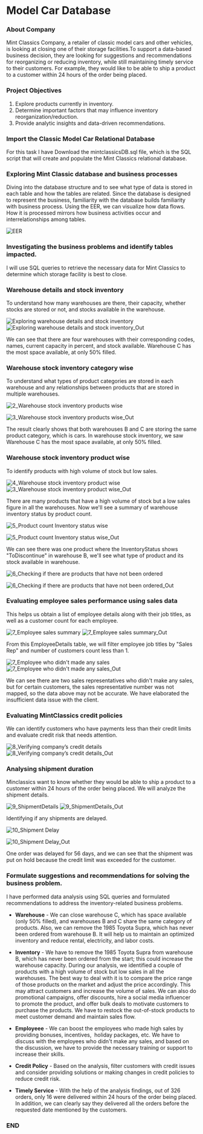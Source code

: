 # Model Car Database
### About Company
Mint Classics Company, a retailer of classic model cars and other vehicles, is looking at closing one of their storage facilities.To support a data-based business decision, they are looking for suggestions and recommendations for reorganizing or reducing inventory, while still maintaining timely service to their customers. For example, they would like to be able to ship a product to a customer within 24 hours of the order being placed.

### Project Objectives
1. Explore products currently in inventory.
2. Determine important factors that may influence inventory reorganization/reduction.
3. Provide analytic insights and data-driven recommendations.

### Import the Classic Model Car Relational Database
For this task I have Download the mintclassicsDB.sql file, which is the SQL script that will create and populate the Mint Classics relational database.

### Exploring Mint Classic database and business processes
Diving into the database structure and to see what type of data is stored in each table and how the tables are related. Since the database is designed to represent the business, familiarity with the database builds familiarity with business process. Using the EER, we can visualize how data flows. How it is processed mirrors how business activities occur and interrelationships among tables.

![EER](https://github.com/Saravananr1112/Analyze-Data-in-a-Model-Car-Database-with-MySQL-Workbench/assets/159127219/ff5efad3-9393-464d-ab06-edda26295c39)


### Investigating the business problems and identify tables impacted.
I will use SQL queries to retrieve the necessary data for Mint Classics to determine which storage facility is best to close.

### Warehouse details and stock inventory
To understand how many warehouses are there, their capacity, whether stocks are stored or not, and stocks available in the warehouse.

![Exploring warehouse details and stock inventory](https://github.com/Saravananr1112/Analyze-Data-in-a-Model-Car-Database-with-MySQL-Workbench/assets/159127219/c9bef49b-f912-446e-99bb-417430b19b5c)
![Exploring warehouse details and stock inventory_Out](https://github.com/Saravananr1112/Analyze-Data-in-a-Model-Car-Database-with-MySQL-Workbench/assets/159127219/05e9d447-0f46-499f-8df4-8d5032a7fc60)

We can see that there are four warehouses with their corresponding codes, names, current capacity in percent, and stock available. Warehouse C has the most space available, at only 50% filled.


### Warehouse stock inventory category wise
To understand what types of product categories are stored in each warehouse and any relationships between products that are stored in multiple warehouses.

![2_Warehouse stock inventory products wise](https://github.com/Saravananr1112/Analyze-Data-in-a-Model-Car-Database-with-MySQL-Workbench/assets/159127219/74e4ce0c-c9d8-41e2-8f2c-20bf3fb9b72b)

![3_Warehouse stock inventory products wise_Out](https://github.com/Saravananr1112/Analyze-Data-in-a-Model-Car-Database-with-MySQL-Workbench/assets/159127219/1b50d8b5-4589-4072-9b9b-9eb0488aa7c6)

The result clearly shows that both warehouses B and C are storing the same product category, which is cars. In warehouse stock inventory, we saw Warehouse C has the most space available, at only 50% filled.


### Warehouse stock inventory product wise
To identify products with high volume of stock but low sales.

![4_Warehouse stock inventory product wise](https://github.com/Saravananr1112/Analyze-Data-in-a-Model-Car-Database-with-MySQL-Workbench/assets/159127219/8a035f44-3611-4c81-bf01-61fe7b20cfc7)
![3_Warehouse stock inventory product wise_Out](https://github.com/Saravananr1112/Analyze-Data-in-a-Model-Car-Database-with-MySQL-Workbench/assets/159127219/08b86acc-108f-42da-98b9-0f8363438d35)

There are many products that have a high volume of stock but a low sales figure in all the warehouses. Now we'll see a summary of warehouse inventory status by product count.

![5_Product count Inventory status wise](https://github.com/Saravananr1112/Analyze-Data-in-a-Model-Car-Database-with-MySQL-Workbench/assets/159127219/f2870e0c-2ad9-49fe-adf0-b166ee73c8a5)

![5_Product count Inventory status wise_Out](https://github.com/Saravananr1112/Analyze-Data-in-a-Model-Car-Database-with-MySQL-Workbench/assets/159127219/4d829ec2-ac10-4658-a9d1-d212158ebe82)

We can see there was one product where the InventoryStatus shows "ToDiscontinue" in warehouse B, we'll see what type of product and its stock available in warehouse.

![6_Checking if there are products that have not been ordered](https://github.com/Saravananr1112/Analyze-Data-in-a-Model-Car-Database-with-MySQL-Workbench/assets/159127219/88f485fb-ce23-43d5-b1c5-d8c2fd402b0c)

![6_Checking if there are products that have not been ordered_Out](https://github.com/Saravananr1112/Analyze-Data-in-a-Model-Car-Database-with-MySQL-Workbench/assets/159127219/34852d76-508e-42f2-9901-1bd1c1a8f03c)


### Evaluating employee sales performance using sales data
This helps us obtain a list of employee details along with their job titles, as well as a customer count for each employee.

![7_Employee sales summary](https://github.com/Saravananr1112/Analyze-Data-in-a-Model-Car-Database-with-MySQL-Workbench/assets/159127219/9224137c-ad3c-43a6-a414-a65baba55cf6)
![7_Employee sales summary_Out](https://github.com/Saravananr1112/Analyze-Data-in-a-Model-Car-Database-with-MySQL-Workbench/assets/159127219/411732bd-ed08-49bd-8612-d94fc54df541)

From this EmployeeDetails table, we will filter employee job titles by "Sales Rep" and number of customers count less than 1.

![7_Employee who didn't made any sales](https://github.com/Saravananr1112/Analyze-Data-in-a-Model-Car-Database-with-MySQL-Workbench/assets/159127219/fde8ff6c-5afe-4f84-ae49-a6dbf8d9e9ea)
![7_Employee who didn't made any sales_Out](https://github.com/Saravananr1112/Analyze-Data-in-a-Model-Car-Database-with-MySQL-Workbench/assets/159127219/197146de-b39f-4c75-a84f-e76868150f02)

We can see there are two sales representatives who didn't make any sales, but for certain customers, the sales representative number was not mapped, so the data above may not be accurate. We have elaborated the insufficient data issue with the client.


### Evaluating MintClassics credit policies
We can identify customers who have payments less than their credit limits and evaluate credit risk that needs attention.

![8_Verifying company’s credit details](https://github.com/Saravananr1112/Analyze-Data-in-a-Model-Car-Database-with-MySQL-Workbench/assets/159127219/11b2e07f-a352-4069-9ec4-8861ee594b02)
![8_Verifying company’s credit details_Out](https://github.com/Saravananr1112/Analyze-Data-in-a-Model-Car-Database-with-MySQL-Workbench/assets/159127219/60a2e43b-0e1a-4b13-9a88-ade309cc0ac2)


### Analysing shipment duration
Minclassics want to know whether they would be able to ship a product to a customer within 24 hours of the order being placed. We will analyze the shipment details.

![9_ShipmentDetails](https://github.com/Saravananr1112/Analyze-Data-in-a-Model-Car-Database-with-MySQL-Workbench/assets/159127219/e0ce7cd6-c316-4eb2-b876-becf87369f22)
![9_ShipmentDetails_Out](https://github.com/Saravananr1112/Analyze-Data-in-a-Model-Car-Database-with-MySQL-Workbench/assets/159127219/9609c09e-229c-43f8-887d-e23b2cbd5433)

Identifying if any shipments are delayed.

![10_Shipment Delay](https://github.com/Saravananr1112/Analyze-Data-in-a-Model-Car-Database-with-MySQL-Workbench/assets/159127219/d8315d5f-6be8-456f-b5e9-4782911fd2da)

![10_Shipment Delay_Out](https://github.com/Saravananr1112/Analyze-Data-in-a-Model-Car-Database-with-MySQL-Workbench/assets/159127219/36ae2c77-d756-4ebb-ab1d-edf6f0742c44)

One order was delayed for 56 days, and we can see that the shipment was put on hold because the credit limit was exceeded for the customer.



### Formulate suggestions and recommendations for solving the business problem.
I have performed data analysis using SQL queries and formulated recommendations to address the inventory-related business problems.

* **Warehouse** - We can close warehouse C, which has space available (only 50% filled), and warehouses B and C share the same category of products. Also, we can remove the 1985 Toyota Supra, which has never been ordered from warehouse B. It will help us to maintain an optimized inventory and reduce rental, electricity, and labor costs.

*  **Inventory** -  We have to remove the 1985 Toyota Supra from warehouse B, which has never been ordered from the start; this could increase the warehouse capacity. During our analysis, we identified a couple of products with a high volume of stock but low sales in all the warehouses. The best way to deal with it is to compare the price range of those products on the market and adjust the price accordingly. This may attract customers and increase the volume of sales. We can also do promotional campaigns, offer discounts, hire a social media influencer to promote the product, and offer bulk deals to motivate customers to purchase the products. We have to restock the out-of-stock products to meet customer demand and maintain sales flow.

* **Employeee**  - We can boost the employees who made high sales by providing bonuses, incentives,  holiday packages, etc. We have to discuss with the employees who didn't make any sales, and based on the discussion, we have to provide the necessary training or support to increase their skills.

* **Credit Policy** - Based on the analysis, filter customers with credit issues and consider providing solutions or making changes in credit policies to reduce credit risk.

* **Timely Service** - With the help of the analysis findings, out of 326 orders, only 16 were delivered within 24 hours of the order being placed. In addition, we can clearly say they delivered all the orders before the requested date mentioned by the customers.


###                                                                          **END**







 




